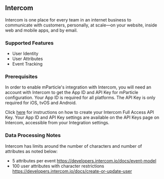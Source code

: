 
## Intercom

Intercom is one place for every team in an internet business to communicate with customers, personally, at scale—on your website, inside web and mobile apps, and by email.  

### Supported Features

 * User Identity
 * User Attributes
 * Event Tracking
 
### Prerequisites

In order to enable mParticle's integration with Intercom, you will need an account with Intercom to get the App ID and API Key for mParticle configuration.  Your App ID is required for all platforms. The API Key is only required for iOS, tvOS and Android.  

Click [here](https://developers.intercom.io/reference#authorization) for instructions on how to create your Intercom Full Access API Key.  Your App ID and API Key settings are available on the API Keys page on Intercom, accessible from your Integration settings.

### Data Processing Notes

Intercom has limits around the number of characters and number of attributes as noted below:

* 5 attributes per event <https://developers.intercom.io/docs/event-model>
* 100 user attributes with character restrictions <https://developers.intercom.io/docs/create-or-update-user>

